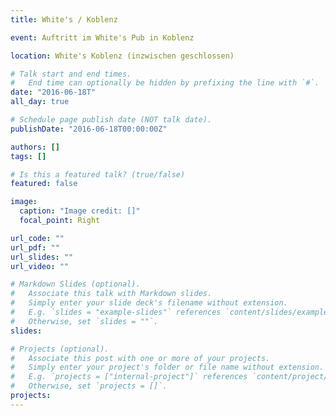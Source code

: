 ```yaml
---
title: White's / Koblenz

event: Auftritt im White's Pub in Koblenz

location: White's Koblenz (inzwischen geschlossen)

# Talk start and end times.
#   End time can optionally be hidden by prefixing the line with `#`.
date: "2016-06-18T"
all_day: true

# Schedule page publish date (NOT talk date).
publishDate: "2016-06-18T00:00:00Z"

authors: []
tags: []

# Is this a featured talk? (true/false)
featured: false

image:
  caption: "Image credit: []"
  focal_point: Right

url_code: ""
url_pdf: ""
url_slides: ""
url_video: ""

# Markdown Slides (optional).
#   Associate this talk with Markdown slides.
#   Simply enter your slide deck's filename without extension.
#   E.g. `slides = "example-slides"` references `content/slides/example-slides.md`.
#   Otherwise, set `slides = ""`.
slides:

# Projects (optional).
#   Associate this post with one or more of your projects.
#   Simply enter your project's folder or file name without extension.
#   E.g. `projects = ["internal-project"]` references `content/project/deep-learning/index.md`.
#   Otherwise, set `projects = []`.
projects:
---
```

